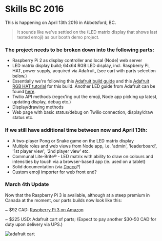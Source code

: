 # Skills BC 2016

This is happening on April 13th 2016 in Abbotsford, BC.

> It sounds like we've settled on the (LED matrix display that shows last texted emoji) as our booth demo project.

### The project needs to be broken down into the following parts:

- Raspberry Pi 2 as display controller and local (Node) web server
- LED matrix display build; 64x64 RGB LED display, incl. Raspberry Pi, HAT, power supply, acquired via Adafruit, (see cart with parts selection below.)
- Essentially we're following this [Adafruit build guide](https://learn.adafruit.com/raspberry-pi-led-matrix-display) and this [Adafruit RGB HAT tutorial](https://learn.adafruit.com/adafruit-rgb-matrix-plus-real-time-clock-hat-for-raspberry-pi) for this build. Another LED guide from Adafruit can be found [here](https://github.com/hzeller/rpi-rgb-led-matrix).
- Twilio API methods (regex'ing out the emoji, Node app picking up latest, updating display, debug etc.)
- Display/drawing methods
- Web page with basic status/debug on Twilio connection, display/draw status etc.

### If we still have additional time between now and April 13th:

- A two-player Pong or Snake game on the LED matrix display
- Multiple roles and web views from Node app, i.e. 'admin', 'leaderboard', '1st player view', '2nd player view' etc.
- Communal Lite-Brite® - LED matrix with ability to draw on colours and intensities by touch via a browser-based app (ie. used on a tablet)
- Solid documentation (via [Docco](https://jashkenas.github.io/docco/)?)
- Custom emoji importer for web front end?

### March 4th Update

Now that the Raspberry Pi 3 is available, although at a steep premium in Canada at the moment, our parts builds now look like this:

~ $92 CAD: [Raspberry Pi 3 on Amazon](http://www.amazon.ca/gp/product/B01C6FRVQM)

~ $225 USD: Adafruit cart of parts; (Expect to pay another $30-50 CAD for duty upon delivery via UPS.)

![adafruit cart](http://i.imgur.com/iaj8ZOH.png)